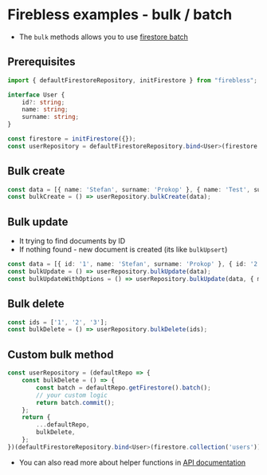 # Firebless examples - bulk / batch

- The `bulk` methods allows you to use [firestore batch](https://firebase.google.com/docs/firestore/manage-data/transactions)

## Prerequisites
```typescript
import { defaultFirestoreRepository, initFirestore } from "firebless";

interface User {
    id?: string;
    name: string;
    surname: string;
}

const firestore = initFirestore({});
const userRepository = defaultFirestoreRepository.bind<User>(firestore.collection('users'));
```

## Bulk create
```typescript
const data = [{ name: 'Stefan', surname: 'Prokop' }, { name: 'Test', surname: 'Testovic' }];
const bulkCreate = () => userRepository.bulkCreate(data);
```

## Bulk update
- It trying to find documents by ID
- If nothing found - new document is created (its like `bulkUpsert`)

```typescript
const data = [{ id: '1', name: 'Stefan', surname: 'Prokop' }, { id: '2', name: 'Test', surname: 'Testovic' }];
const bulkUpdate = () => userRepository.bulkUpdate(data);
const bulkUpdateWithOptions = () => userRepository.bulkUpdate(data, { merge: true });
```

## Bulk delete
```typescript
const ids = ['1', '2', '3'];
const bulkDelete = () => userRepository.bulkDelete(ids);
```

## Custom bulk method
```typescript
const userRepository = (defaultRepo => {
    const bulkDelete = () => {
        const batch = defaultRepo.getFirestore().batch();
        // your custom logic
        return batch.commit();
    };
    return {
        ...defaultRepo,
        bulkDelete,
    };
})(defaultFirestoreRepository.bind<User>(firestore.collection('users')));
```

- You can also read more about helper functions in [API documentation](https://stefan-prokop-cz.github.io/firebless/)
